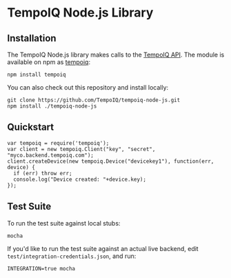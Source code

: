 # TempoIQ Node.js Library

## Installation

The TempoIQ Node.js library makes calls to the [TempoIQ API](https://tempoiq.com/). The module is available on npm as [tempoiq](https://www.npmjs.com/package/tempoiq):

    npm install tempoiq

You can also check out this repository and install locally:

    git clone https://github.com/TempoIQ/tempoiq-node-js.git
    npm install ./tempoiq-node-js


## Quickstart

```nodejs
var tempoiq = require('tempoiq');
var client = new tempoiq.Client("key", "secret", "myco.backend.tempoiq.com");
client.createDevice(new tempoiq.Device("devicekey1"), function(err, device) {
  if (err) throw err;
  console.log("Device created: "+device.key);
});
```

## Test Suite

To run the test suite against local stubs:

```
mocha
```

If you'd like to run the test suite against an actual live backend,
edit `test/integration-credentials.json`, and run:

```
INTEGRATION=true mocha
```
